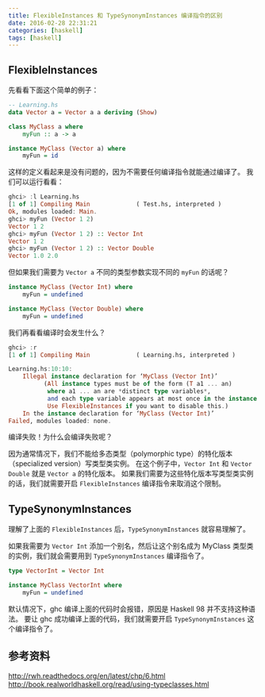 ```yaml
---
title: FlexibleInstances 和 TypeSynonymInstances 编译指令的区别
date: 2016-02-28 22:31:21
categories: [haskell]
tags: [haskell]
---
```



## FlexibleInstances

先看看下面这个简单的例子：

```hs
-- Learning.hs
data Vector a = Vector a a deriving (Show)

class MyClass a where
    myFun :: a -> a

instance MyClass (Vector a) where
    myFun = id
```

这样的定义看起来是没有问题的，因为不需要任何编译指令就能通过编译了。
我们可以运行看看：

```hs
ghci> :l Learning.hs
[1 of 1] Compiling Main             ( Test.hs, interpreted )
Ok, modules loaded: Main.
ghci> myFun (Vector 1 2)
Vector 1 2
ghci> myFun (Vector 1 2) :: Vector Int
Vector 1 2
ghci> myFun (Vector 1 2) :: Vector Double
Vector 1.0 2.0
```

但如果我们需要为 `Vector a` 不同的类型参数实现不同的 `myFun` 的话呢？

```hs
instance MyClass (Vector Int) where
    myFun = undefined

instance MyClass (Vector Double) where
    myFun = undefined
```

我们再看看编译时会发生什么？

```hs
ghci> :r
[1 of 1] Compiling Main             ( Learning.hs, interpreted )

Learning.hs:10:10:
    Illegal instance declaration for ‘MyClass (Vector Int)’
          (All instance types must be of the form (T a1 ... an)
           where a1 ... an are *distinct type variables*,
           and each type variable appears at most once in the instance head.
           Use FlexibleInstances if you want to disable this.)
    In the instance declaration for ‘MyClass (Vector Int)’
Failed, modules loaded: none.
```

编译失败！为什么会编译失败呢？

因为通常情况下，我们不能给多态类型（polymorphic type）的特化版本（specialized version）写类型类实例。 
在这个例子中，`Vector Int` 和 `Vector Double` 就是 `Vector a` 的特化版本。
如果我们需要为这些特化版本写类型类实例的话，我们就需要开启 `FlexibleInstances` 编译指令来取消这个限制。


## TypeSynonymInstances

理解了上面的 `FlexibleInstances` 后，`TypeSynonymInstances` 就容易理解了。

如果我需要为 `Vector Int` 添加一个别名，然后让这个别名成为 MyClass 类型类的实例，我们就会需要用到 `TypeSynonymInstances` 编译指令了。

```hs
type VectorInt = Vector Int

instance MyClass VectorInt where
    myFun = undefined
```

默认情况下，ghc 编译上面的代码时会报错，原因是 Haskell 98 并不支持这种语法。
要让 ghc 成功编译上面的代码，我们就需要开启 `TypeSynonymInstances` 这个编译指令了。


## 参考资料
http://rwh.readthedocs.org/en/latest/chp/6.html
http://book.realworldhaskell.org/read/using-typeclasses.html
